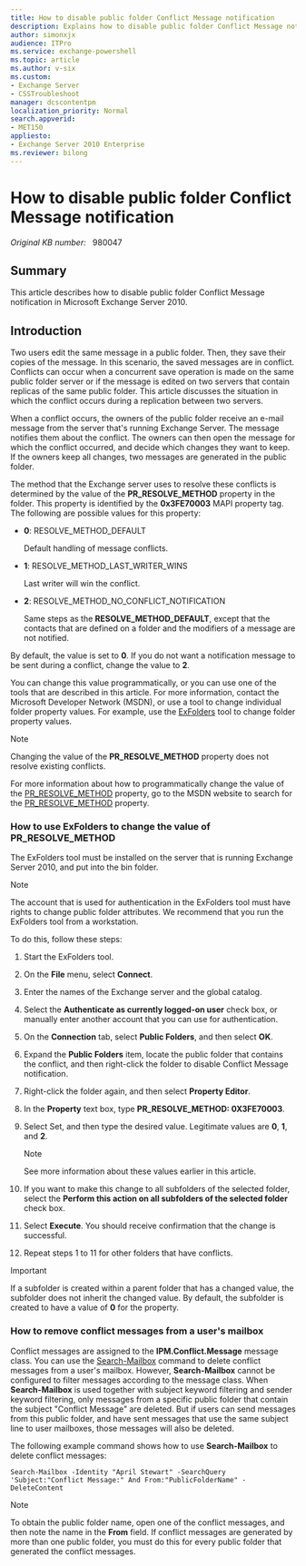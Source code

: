 ```yaml
---
title: How to disable public folder Conflict Message notification
description: Explains how to disable public folder Conflict Message notification in Exchange Server.
author: simonxjx
audience: ITPro
ms.service: exchange-powershell
ms.topic: article
ms.author: v-six
ms.custom: 
- Exchange Server
- CSSTroubleshoot
manager: dcscontentpm
localization_priority: Normal
search.appverid: 
- MET150
appliesto:
- Exchange Server 2010 Enterprise
ms.reviewer: bilong
---
```

# How to disable public folder Conflict Message notification

_Original KB number:_ &nbsp; 980047

## Summary

This article describes how to disable public folder Conflict Message notification in Microsoft Exchange Server 2010.

## Introduction

Two users edit the same message in a public folder. Then, they save their copies of the message. In this scenario, the saved messages are in conflict. Conflicts can occur when a concurrent save operation is made on the same public folder server or if the message is edited on two servers that contain replicas of the same public folder. This article discusses the situation in which the conflict occurs during a replication between two servers.

When a conflict occurs, the owners of the public folder receive an e-mail message from the server that's running Exchange Server. The message notifies them about the conflict. The  owners can then open the message for which the conflict occurred, and decide which changes they want to keep. If the owners keep all changes, two messages are generated in the public folder.

The method that the Exchange server uses to resolve these conflicts is determined by the value of the **PR_RESOLVE_METHOD** property in the folder. This property is identified by the **0x3FE70003** MAPI property tag. The following are possible values for this property:

- **0**: RESOLVE_METHOD_DEFAULT

  Default handling of message conflicts.

- **1**: RESOLVE_METHOD_LAST_WRITER_WINS

  Last writer will win the conflict.

- **2**: RESOLVE_METHOD_NO_CONFLICT_NOTIFICATION

  Same steps as the **RESOLVE_METHOD_DEFAULT**, except that the contacts that are defined on a folder and the modifiers of a message are not notified.

By default, the value is set to **0**. If you do not want a notification message to be sent during a conflict, change the value to **2**.

You can change this value programmatically, or you can use one of the tools that are described in this article. For more information, contact the Microsoft Developer Network (MSDN), or use a tool to change individual folder property values. For example, use the [ExFolders](https://techcommunity.microsoft.com/t5/exchange-team-blog/exchange-meet-exfolders/ba-p/596799) tool to change folder property values.

> [!NOTE]
> Changing the value of the **PR_RESOLVE_METHOD** property does not resolve existing conflicts.

For more information about how to programmatically change the value of the [PR_RESOLVE_METHOD](/office/client-developer/outlook/mapi/pidtagresolvemethod-canonical-property) property, go to the MSDN website to search for the [PR_RESOLVE_METHOD](https://social.msdn.microsoft.com/search/?query=pr_resolve_method%20&ac=8) property.

### How to use ExFolders to change the value of PR_RESOLVE_METHOD

The ExFolders tool must be installed on the server that is running Exchange Server 2010, and put into the bin folder.

> [!NOTE]
> The account that is used for authentication in the ExFolders tool must have rights to change public folder attributes. We recommend that you run the ExFolders tool from a workstation.

To do this, follow these steps:

1. Start the ExFolders tool.
2. On the **File** menu, select **Connect**.
3. Enter the names of the Exchange server and the global catalog.
4. Select the **Authenticate as currently logged-on user** check box, or manually enter another account that you can use for authentication.
5. On the **Connection** tab, select **Public Folders**, and then select **OK**.
6. Expand the **Public Folders** item, locate the public folder that contains the conflict, and then right-click the folder to disable Conflict Message notification.
7. Right-click the folder again, and then select **Property Editor**.
8. In the **Property** text box, type **PR_RESOLVE_METHOD: 0X3FE70003**.
9. Select Set, and then type the desired value. Legitimate values are **0**, **1**, and **2**.

    > [!NOTE]
    > See more information about these values earlier in this article.

10. If you want to make this change to all subfolders of the selected folder, select the **Perform this action on all subfolders of the selected folder** check box.
11. Select **Execute**. You should receive confirmation that the change is successful.
12. Repeat steps 1 to 11 for other folders that have conflicts.

> [!IMPORTANT]
> If a subfolder is created within a parent folder that has a changed value, the subfolder does not inherit the changed value. By default, the subfolder is created to have a value of **0** for the property.

### How to remove conflict messages from a user's mailbox

Conflict messages are assigned to the **IPM.Conflict.Message** message class. You can use the [Search-Mailbox](/powershell/module/exchange/search-mailbox?preserve-view=true&view=exchange-ps) command to delete conflict messages from a user's mailbox. However, **Search-Mailbox** cannot be configured to filter messages according to the message class. When **Search-Mailbox** is used together with subject keyword filtering and sender keyword filtering, only messages from a specific public folder that contain the subject "Conflict Message" are deleted. But if users can send messages from this public folder, and have sent messages that use the same subject line to user mailboxes, those messages will also be deleted.

The following example command shows how to use **Search-Mailbox** to delete conflict messages:

```console
Search-Mailbox -Identity "April Stewart" -SearchQuery 'Subject:"Conflict Message:" And From:"PublicFolderName" -DeleteContent
```

> [!NOTE]
> To obtain the public folder name, open one of the conflict messages, and then note the name in the **From** field. If conflict messages are generated by more than one public folder, you must do this for every public folder that generated the conflict messages.